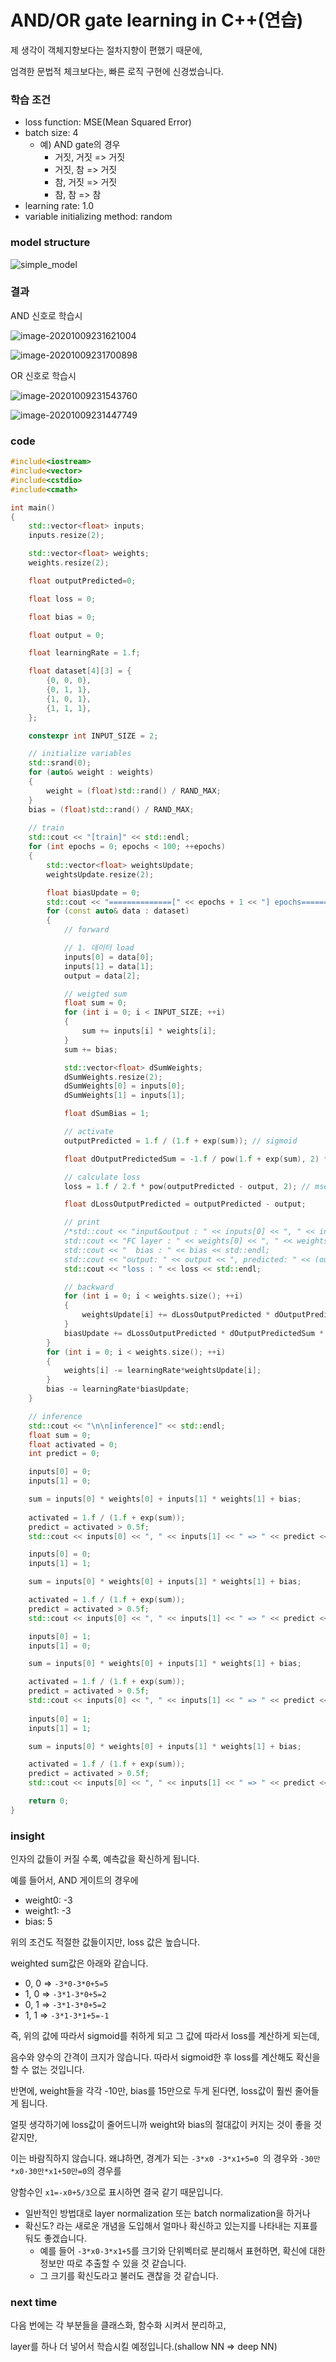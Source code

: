 # AND/OR gate learning in C++(연습)



제 생각이 객체지향보다는 절차지향이 편했기 때문에,

엄격한 문법적 체크보다는, 빠른 로직 구현에 신경썼습니다.



### 학습 조건

- loss function: MSE(Mean Squared Error)
- batch size: 4
  - 예) AND gate의 경우
    - 거짓, 거짓 => 거짓
    - 거짓, 참 => 거짓
    - 참, 거짓 => 거짓
    - 참, 참 => 참
- learning rate: 1.0
- variable initializing method: random



### model structure

![simple_model](09.assets/simple_model.png)



### 결과

AND 신호로 학습시

![image-20201009231621004](09.assets/image-20201009231621004.png)

![image-20201009231700898](09.assets/image-20201009231700898.png)



OR 신호로 학습시

![image-20201009231543760](09.assets/image-20201009231543760.png)

![image-20201009231447749](09.assets/image-20201009231447749.png)



### code

```c++
#include<iostream>
#include<vector>
#include<cstdio>
#include<cmath>

int main()
{
	std::vector<float> inputs;
	inputs.resize(2);

	std::vector<float> weights;
	weights.resize(2);

	float outputPredicted=0;

	float loss = 0;

	float bias = 0;

	float output = 0;

	float learningRate = 1.f;

	float dataset[4][3] = {
		{0, 0, 0},
		{0, 1, 1},
		{1, 0, 1},
		{1, 1, 1},
	};

	constexpr int INPUT_SIZE = 2;

	// initialize variables
	std::srand(0);
	for (auto& weight : weights)
	{
		weight = (float)std::rand() / RAND_MAX;
	}
	bias = (float)std::rand() / RAND_MAX;
	
	// train
	std::cout << "[train]" << std::endl;
	for (int epochs = 0; epochs < 100; ++epochs)
	{
		std::vector<float> weightsUpdate;
		weightsUpdate.resize(2);

		float biasUpdate = 0;
		std::cout << "==============[" << epochs + 1 << "] epochs============" << std::endl;
		for (const auto& data : dataset)
		{
			// forward

			// 1. 데이터 load
			inputs[0] = data[0];
			inputs[1] = data[1];
			output = data[2];

			// weigted sum
			float sum = 0;
			for (int i = 0; i < INPUT_SIZE; ++i)
			{
				sum += inputs[i] * weights[i];
			}
			sum += bias;

			std::vector<float> dSumWeights;
			dSumWeights.resize(2);
			dSumWeights[0] = inputs[0];
			dSumWeights[1] = inputs[1];

			float dSumBias = 1;

			// activate
			outputPredicted = 1.f / (1.f + exp(sum)); // sigmoid

			float dOutputPredictedSum = -1.f / pow(1.f + exp(sum), 2) * exp(sum);

			// calculate loss
			loss = 1.f / 2.f * pow(outputPredicted - output, 2); // mse

			float dLossOutputPredicted = outputPredicted - output;

			// print
			/*std::cout << "input&output : " << inputs[0] << ", " << inputs[1] << " => " << output << std::endl;
			std::cout << "FC layer : " << weights[0] << ", " << weights[1] << std::endl;
			std::cout << "  bias : " << bias << std::endl;
			std::cout << "output: " << output << ", predicted: " << (outputPredicted > 0.5f) << std::endl;*/
			std::cout << "loss : " << loss << std::endl;

			// backward
			for (int i = 0; i < weights.size(); ++i)
			{
				weightsUpdate[i] += dLossOutputPredicted * dOutputPredictedSum * dSumWeights[i];
			}
			biasUpdate += dLossOutputPredicted * dOutputPredictedSum * dSumBias;
		}
		for (int i = 0; i < weights.size(); ++i)
		{
			weights[i] -= learningRate*weightsUpdate[i];
		}
		bias -= learningRate*biasUpdate;
	}

	// inference
	std::cout << "\n\n[inference]" << std::endl;
	float sum = 0;
	float activated = 0;
	int predict = 0;

	inputs[0] = 0;
	inputs[1] = 0;

	sum = inputs[0] * weights[0] + inputs[1] * weights[1] + bias;
	
	activated = 1.f / (1.f + exp(sum));
	predict = activated > 0.5f;
	std::cout << inputs[0] << ", " << inputs[1] << " => " << predict << std::endl;

	inputs[0] = 0;
	inputs[1] = 1;

	sum = inputs[0] * weights[0] + inputs[1] * weights[1] + bias;

	activated = 1.f / (1.f + exp(sum));
	predict = activated > 0.5f;
	std::cout << inputs[0] << ", " << inputs[1] << " => " << predict << std::endl;

	inputs[0] = 1;
	inputs[1] = 0;

	sum = inputs[0] * weights[0] + inputs[1] * weights[1] + bias;

	activated = 1.f / (1.f + exp(sum));
	predict = activated > 0.5f;
	std::cout << inputs[0] << ", " << inputs[1] << " => " << predict << std::endl;
	
	inputs[0] = 1;
	inputs[1] = 1;

	sum = inputs[0] * weights[0] + inputs[1] * weights[1] + bias;

	activated = 1.f / (1.f + exp(sum));
	predict = activated > 0.5f;
	std::cout << inputs[0] << ", " << inputs[1] << " => " << predict << std::endl;

	return 0;
}
```



### insight

인자의 값들이 커질 수록, 예측값을 확신하게 됩니다.

예를 들어서, AND 게이트의 경우에

- weight0: -3
- weight1: -3
- bias: 5

위의 조건도 적절한 값들이지만, loss 값은 높습니다.

weighted sum값은 아래와 같습니다.

- 0, 0 => `-3*0-3*0+5=5`
- 1, 0 => `-3*1-3*0+5=2`
- 0, 1 => `-3*1-3*0+5=2`
- 1, 1 => `-3*1-3*1+5=-1`



즉, 위의 값에 따라서 sigmoid를 취하게 되고 그 값에 따라서 loss를 계산하게 되는데,

음수와 양수의 간격이 크지가 않습니다. 따라서 sigmoid한 후 loss를 계산해도 확신을 할 수 없는 것입니다.



반면에, weight들을 각각 -10만, bias를 15만으로 두게 된다면, loss값이 훨씬 줄어들게 됩니다.



얼핏 생각하기에 loss값이 줄어드니까 weight와 bias의 절대값이 커지는 것이 좋을 것 같지만,

이는 바람직하지 않습니다. 왜냐하면, 경계가 되는 `-3*x0 -3*x1+5=0 `의 경우와 `-30만*x0-30만*x1+50만=0`의 경우를

양함수인 `x1=-x0+5/3`으로 표시하면 결국 같기 때문입니다.



- 일반적인 방법대로 layer normalization 또는 batch normalization을 하거나
- 확신도? 라는 새로운 개념을 도입해서 얼마나 확신하고 있는지를 나타내는 지표를 둬도 좋겠습니다.
  - 예를 들어 `-3*x0-3*x1+5`를 크기와 단위벡터로 분리해서 표현하면, 확신에 대한 정보만 따로 추출할 수 있을 것 같습니다.
  - 그 크기를 확신도라고 불러도 괜찮을 것 같습니다.



### next time

다음 번에는 각 부분들을 클래스화, 함수화 시켜서 분리하고,

layer를 하나 더 넣어서 학습시킬 예정입니다.(shallow NN => deep NN)